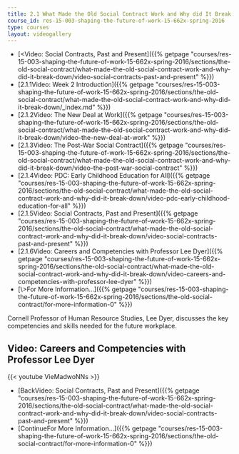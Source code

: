 ```yaml
---
title: 2.1 What Made the Old Social Contract Work and Why did It Break Down?
course_id: res-15-003-shaping-the-future-of-work-15-662x-spring-2016
type: courses
layout: videogallery
---
```

*   [<Video: Social Contracts, Past and Present]({{% getpage "courses/res-15-003-shaping-the-future-of-work-15-662x-spring-2016/sections/the-old-social-contract/what-made-the-old-social-contract-work-and-why-did-it-break-down/video-social-contracts-past-and-present" %}})
*   [2.1.1Video: Week 2 Introduction]({{% getpage "courses/res-15-003-shaping-the-future-of-work-15-662x-spring-2016/sections/the-old-social-contract/what-made-the-old-social-contract-work-and-why-did-it-break-down/_index.md" %}})
*   [2.1.2Video: The New Deal at Work]({{% getpage "courses/res-15-003-shaping-the-future-of-work-15-662x-spring-2016/sections/the-old-social-contract/what-made-the-old-social-contract-work-and-why-did-it-break-down/video-the-new-deal-at-work" %}})
*   [2.1.3Video: The Post-War Social Contract]({{% getpage "courses/res-15-003-shaping-the-future-of-work-15-662x-spring-2016/sections/the-old-social-contract/what-made-the-old-social-contract-work-and-why-did-it-break-down/video-the-post-war-social-contract" %}})
*   [2.1.4Video: PDC: Early Childhood Education for All]({{% getpage "courses/res-15-003-shaping-the-future-of-work-15-662x-spring-2016/sections/the-old-social-contract/what-made-the-old-social-contract-work-and-why-did-it-break-down/video-pdc-early-childhood-education-for-all" %}})
*   [2.1.5Video: Social Contracts, Past and Present]({{% getpage "courses/res-15-003-shaping-the-future-of-work-15-662x-spring-2016/sections/the-old-social-contract/what-made-the-old-social-contract-work-and-why-did-it-break-down/video-social-contracts-past-and-present" %}})
*   [2.1.6Video: Careers and Competencies with Professor Lee Dyer]({{% getpage "courses/res-15-003-shaping-the-future-of-work-15-662x-spring-2016/sections/the-old-social-contract/what-made-the-old-social-contract-work-and-why-did-it-break-down/video-careers-and-competencies-with-professor-lee-dyer" %}})
*   [\\>For More Information...]({{% getpage "courses/res-15-003-shaping-the-future-of-work-15-662x-spring-2016/sections/the-old-social-contract/for-more-information-0" %}})

Cornell Professor of Human Resource Studies, Lee Dyer, discusses the key competencies and skills needed for the future workplace.

Video: Careers and Competencies with Professor Lee Dyer
-------------------------------------------------------

{{< youtube VieMadwoNNs >}}

*   [BackVideo: Social Contracts, Past and Present]({{% getpage "courses/res-15-003-shaping-the-future-of-work-15-662x-spring-2016/sections/the-old-social-contract/what-made-the-old-social-contract-work-and-why-did-it-break-down/video-social-contracts-past-and-present" %}})
*   [ContinueFor More Information...]({{% getpage "courses/res-15-003-shaping-the-future-of-work-15-662x-spring-2016/sections/the-old-social-contract/for-more-information-0" %}})